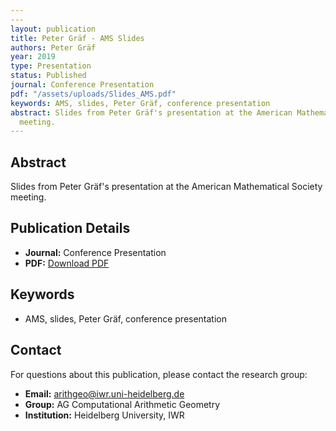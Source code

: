```yaml
---
---
layout: publication
title: Peter Gräf - AMS Slides
authors: Peter Gräf
year: 2019
type: Presentation
status: Published
journal: Conference Presentation
pdf: "/assets/uploads/Slides_AMS.pdf"
keywords: AMS, slides, Peter Gräf, conference presentation
abstract: Slides from Peter Gräf's presentation at the American Mathematical Society
  meeting.
---
```



## Abstract

Slides from Peter Gräf's presentation at the American Mathematical Society meeting.

## Publication Details

- **Journal:** Conference Presentation
- **PDF:** [Download PDF](/assets/uploads/Slides_AMS.pdf)

## Keywords

- AMS, slides, Peter Gräf, conference presentation


## Contact

For questions about this publication, please contact the research group:
- **Email:** arithgeo@iwr.uni-heidelberg.de
- **Group:** AG Computational Arithmetic Geometry
- **Institution:** Heidelberg University, IWR